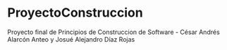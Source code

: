 # ProyectoConstruccion
Proyecto final de Principios de Construccion de Software - César Andrés Alarcón Anteo y Josué Alejandro Díaz Rojas
